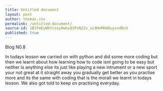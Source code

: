 ```yaml
---
title: Untitled document
layout: post
author: thomas.cox
permalink: /untitled-document/
source-id: 1B3fmEyWbYcoiyOwbsQ3PoN22v_uL9HnMH4DuysvdRcU
published: true
---
```

Blog N0.8

In todays lesson we carried on with python and did some more coding but then we learnt about how learning how to code isnt going to be easy but neither is anything else its just like playing a new intrument or a new sport your not great at it straight away you gradually get better as you practise more and its the same with coding that is the morall we learnt in todays lesson. We also got told to keep on practising everyday.

